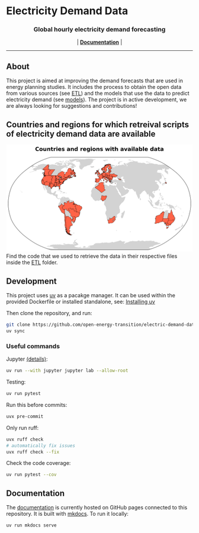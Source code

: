 <p align="center">
   	<h1>Electricity Demand Data</h1>
</p>

<h3 align="center">
Global hourly electricity demand forecasting
</h3>

<p align="center">
| <a href="https://open-energy-transition.github.io/electric-demand-data/"><b>Documentation</b></a> |
</p>

---

## About

This project is aimed at improving the demand forecasts that are used in energy planning studies.
It includes the process to obtain the open data from various sources (see [ETL](https://github.com/open-energy-transition/electric-demand-data/tree/main/ETL)) and the models that use the data to predict electricity demand (see [models](https://github.com/open-energy-transition/electric-demand-data/tree/main/models/)).
The project is in active development, we are always looking for suggestions and contributions!

## Countries and regions for which retreival scripts of electricity demand data are available

![Data availability](ETL/figures/available_countries.png "Countries and regions with available electricity demand data")
Find the code that we used to retrieve the data in their respective files inside the [ETL](https://github.com/open-energy-transition/electric-demand-data/tree/main/ETL) folder.

## Development

This project uses [uv](https://github.com/astral-sh/uv) as a pacakge manager.
It can be used within the provided Dockerfile or installed standalone, see:
[Installing uv](https://docs.astral.sh/uv/getting-started/installation/)

Then clone the repository, and run:

```bash
git clone https://github.com/open-energy-transition/electric-demand-data.git
uv sync
```

### Useful commands

Jupyter [(details)](https://docs.astral.sh/uv/guides/integration/jupyter/#using-jupyter-within-a-project):

```bash
uv run --with jupyter jupyter lab --allow-root
```

Testing:

```bash
uv run pytest
```

Run this before commits:

```bash
uvx pre-commit
```

Only run ruff:

```bash
uvx ruff check
# automatically fix issues
uvx ruff check --fix
```

Check the code coverage:

```bash
uv run pytest --cov
```

## Documentation

The [documentation](https://open-energy-transition.github.io/electric-demand-data/) is currently hosted on GitHub pages connected to this repository.
It is built with [mkdocs](https://github.com/squidfunk/mkdocs-material).
To run it locally:

```bash
uv run mkdocs serve
```
